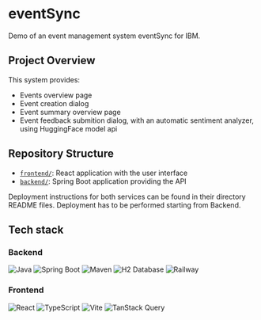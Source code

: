 # eventSync

Demo of an event management system eventSync for IBM.

## Project Overview

This system provides:
- Events overview page
- Event creation dialog
- Event summary overview page
- Event feedback submition dialog, with an automatic sentiment analyzer, using HuggingFace model api

## Repository Structure

- [`frontend/`](frontend): React application with the user interface
- [`backend/`](backend): Spring Boot application providing the API

Deployment instructions for both services can be found in their directory README files. Deployment has to be performed starting from Backend.

## Tech stack

### Backend
![Java](https://img.shields.io/badge/java-%23ED8B00.svg?style=for-the-badge&logo=openjdk&logoColor=white)
![Spring Boot](https://img.shields.io/badge/spring%20boot-%236DB33F.svg?style=for-the-badge&logo=spring&logoColor=white)
![Maven](https://img.shields.io/badge/apache%20maven-C71A36?style=for-the-badge&logo=apachemaven&logoColor=white)
![H2 Database](https://img.shields.io/badge/h2-%23003545.svg?style=for-the-badge&logo=h2&logoColor=white)
![Railway](https://img.shields.io/badge/railway-%23000000.svg?style=for-the-badge&logo=railway&logoColor=white)

### Frontend
![React](https://img.shields.io/badge/react-%2320232a.svg?style=for-the-badge&logo=react&logoColor=%2361DAFB)
![TypeScript](https://img.shields.io/badge/typescript-%23007ACC.svg?style=for-the-badge&logo=typescript&logoColor=white)
![Vite](https://img.shields.io/badge/vite-%23646CFF.svg?style=for-the-badge&logo=vite&logoColor=white)
![TanStack Query](https://img.shields.io/badge/-TanStack%20Query-FF4154?style=for-the-badge&logo=react%20query&logoColor=white)